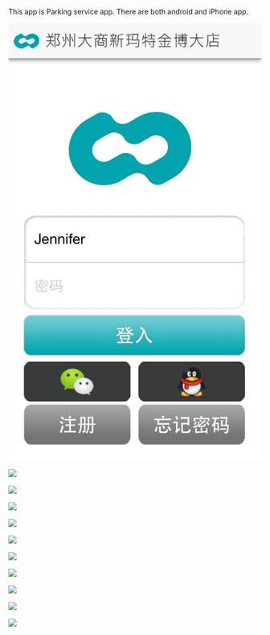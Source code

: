 This app is Parking service app.
There are both android and iPhone app.

![](1.jpg)


![](2.png)


![](3.png)


![](3.png)


![](4.png)


![](5.png)

![](6.png)


![](7.png)


![](8.png)

![](9.png)


![](10.png)



